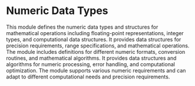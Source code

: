 # Numeric Data Types

This module defines the numeric data types and structures for mathematical operations including floating-point representations, integer types, and computational data structures. It provides data structures for precision requirements, range specifications, and mathematical operations. The module includes definitions for different numeric formats, conversion routines, and mathematical algorithms. It provides data structures and algorithms for numeric processing, error handling, and computational optimization. The module supports various numeric requirements and can adapt to different computational needs and precision requirements.
